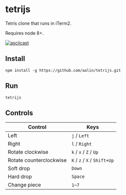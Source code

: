 # tetrijs

Tetris clone that runs in iTerm2.

Requires node 8+.

[![asciicast](https://asciinema.org/a/268952.svg)](https://asciinema.org/a/268952?t=6)

## Install

    npm install -g https://github.com/aalin/tetrijs.git

## Run

    tetrijs

## Controls

| Control                 | Keys                         |
| ----------------------- | ---------------------------- |
| Left                    | `j` / `Left`                 |
| Right                   | `l` / `Right`                |
| Rotate clockwise        | `k` / `x` / `Z` / `Up`       |
| Rotate counterclockwise | `K` / `z` / `X` / `Shift+Up` |
| Soft drop               | `Down`                       |
| Hard drop               | `Space`                      |
| Change piece            | `1`–`7`                      |
